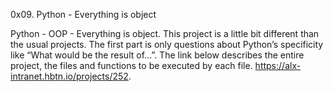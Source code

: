 0x09. Python - Everything is object

Python - OOP - Everything is object. This project is a little bit different than the usual projects. The first part is only questions about Python’s specificity like “What would be the result of…”. The link below describes the entire project, the files and functions to be executed by each file. https://alx-intranet.hbtn.io/projects/252.
